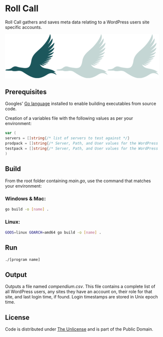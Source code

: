 # Roll Call

Roll Call gathers and saves meta data relating to a WordPress users site specific accounts.

![Rollcall](rollcall.webp)

## Prerequisites

Googles' [Go language](https://go.dev) installed to enable building executables from source code.

Creation of a variables file with the following values as per your environment:

```go
var (
servers = []string{/* list of servers to test against */}
prodpack = []string{/* Server, Path, and User values for the WordPress Production environment */}
testpack = []string{/* Server, Path, and User values for the WordPress Test environment */}
)
```
## Build

From the root folder containing *main.go*, use the command that matches your environment:

### Windows & Mac:

```bash
go build -o [name] .
```

### Linux:

```bash
GOOS=linux GOARCH=amd64 go build -o [name] .
```

## Run

```bash
./[program name]
```

## Output

Outputs a file named *compendium.csv*. This file contains a complete list of all WordPress users, any sites they have an account on, their role for that site, and last login time, if found. Login timestamps are stored in Unix epoch time.

## License

Code is distributed under [The Unlicense](https://github.com/nausicaan/free/blob/main/LICENSE.md) and is part of the Public Domain.
